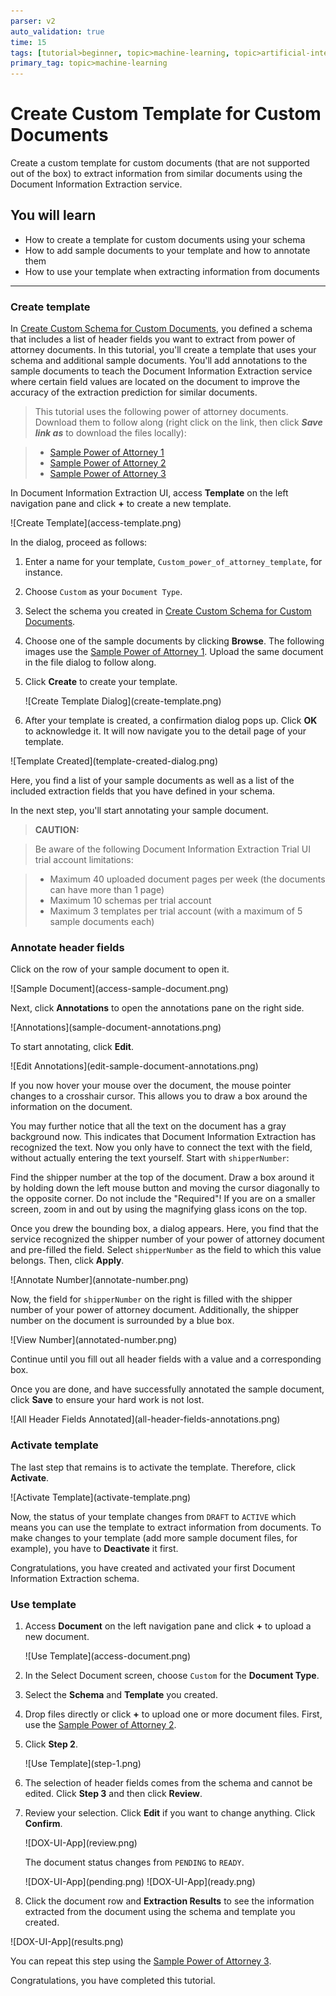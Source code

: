 ```yaml
---
parser: v2
auto_validation: true
time: 15
tags: [tutorial>beginner, topic>machine-learning, topic>artificial-intelligence, topic>cloud, software-product>sap-business-technology-platform, software-product>sap-ai-business-services, software-product>document-information-extraction, tutorial>free-tier]
primary_tag: topic>machine-learning
---
```


# Create Custom Template for Custom Documents
<!-- description --> Create a custom template for custom documents (that are not supported out of the box) to extract information from similar documents using the Document Information Extraction service.

## You will learn
  - How to create a template for custom documents using your schema
  - How to add sample documents to your template and how to annotate them
  - How to use your template when extracting information from documents

---

### Create template


In [Create Custom Schema for Custom Documents](cp-aibus-dox-ui-schema-custom), you defined a schema that includes a list of header fields you want to extract from power of attorney documents. In this tutorial, you'll create a template that uses your schema and additional sample documents. You'll add annotations to the sample documents to teach the Document Information Extraction service where certain field values are located on the document to improve the accuracy of the extraction prediction for similar documents.

>This tutorial uses the following power of attorney documents. Download them to follow along (right click on the link, then click ***Save link as*** to download the files locally):

> - [Sample Power of Attorney 1](https://github.com/SAPDocuments/Tutorials-Contribution/raw/master/tutorials/cp-aibus-dox-ui-template-custom/sample-power_of_attorney-1.pdf)
> - [Sample Power of Attorney 2](https://github.com/SAPDocuments/Tutorials-Contribution/raw/master/tutorials/cp-aibus-dox-ui-template-custom/sample-power_of_attorney-2.pdf)
> - [Sample Power of Attorney 3](https://github.com/SAPDocuments/Tutorials-Contribution/raw/master/tutorials/cp-aibus-dox-ui-template-custom/sample-power_of_attorney-3.pdf)

In Document Information Extraction UI, access **Template** on the left navigation pane and click **+** to create a new template.

<!-- border -->![Create Template](access-template.png)

In the dialog, proceed as follows:

1. Enter a name for your template, `Custom_power_of_attorney_template`, for instance.

2. Choose `Custom` as your `Document Type`.

3. Select the schema you created in [Create Custom Schema for Custom Documents](cp-aibus-dox-ui-schema-custom).

4. Choose one of the sample documents by clicking **Browse**. The following images use the [Sample Power of Attorney 1](https://github.com/SAPDocuments/Tutorials-Contribution/raw/master/tutorials/cp-aibus-dox-ui-template-custom/sample-power_of_attorney-1.pdf). Upload the same document in the file dialog to follow along.

5. Click **Create** to create your template.

    <!-- border -->![Create Template Dialog](create-template.png)

6. After your template is created, a confirmation dialog pops up. Click **OK** to acknowledge it. It will now navigate you to the detail page of your template.

<!-- border -->![Template Created](template-created-dialog.png)

Here, you find a list of your sample documents as well as a list of the included extraction fields that you have defined in your schema.

In the next step, you'll start annotating your sample document.

>**CAUTION:**

>Be aware of the following Document Information Extraction Trial UI trial account limitations:​

>- Maximum 40 uploaded document pages per week​ (the documents can have more than 1 page)​
>- Maximum 10 schemas per trial account
>- Maximum 3 templates per trial account (with a maximum of 5 sample documents each)



### Annotate header fields


Click on the row of your sample document to open it.

<!-- border -->![Sample Document](access-sample-document.png)

Next, click **Annotations** to open the annotations pane on the right side.

<!-- border -->![Annotations](sample-document-annotations.png)

To start annotating, click **Edit**.

<!-- border -->![Edit Annotations](edit-sample-document-annotations.png)

If you now hover your mouse over the document, the mouse pointer changes to a crosshair cursor. This allows you to draw a box around the information on the document.

You may further notice that all the text on the document has a gray background now. This indicates that Document Information Extraction has recognized the text. Now you only have to connect the text with the field, without actually entering the text yourself. Start with `shipperNumber`:

Find the shipper number at the top of the document. Draw a box around it by holding down the left mouse button and moving the cursor diagonally to the opposite corner. Do not include the "Required"! If you are on a smaller screen, zoom in and out by using the magnifying glass icons on the top.

Once you drew the bounding box, a dialog appears. Here, you find that the service recognized the shipper number of your power of attorney document and pre-filled the field. Select `shipperNumber` as the field to which this value belongs. Then, click **Apply**.

<!-- border -->![Annotate Number](annotate-number.png)

Now, the field for `shipperNumber` on the right is filled with the shipper number of your power of attorney document. Additionally, the shipper number on the document is surrounded by a blue box.

<!-- border -->![View Number](annotated-number.png)

Continue until you fill out all header fields with a value and a corresponding box.

Once you are done, and have successfully annotated the sample document, click **Save** to ensure your hard work is not lost.

<!-- border -->![All Header Fields Annotated](all-header-fields-annotations.png)



### Activate template


The last step that remains is to activate the template. Therefore, click **Activate**.

<!-- border -->![Activate Template](activate-template.png)

Now, the status of your template changes from `DRAFT` to `ACTIVE` which means you can use the template to extract information from documents. To make changes to your template (add more sample document files, for example), you have to **Deactivate** it first.

Congratulations, you have created and activated your first Document Information Extraction schema.




### Use template


1.  Access **Document** on the left navigation pane and click **+** to upload a new document.

    <!-- border -->![Use Template](access-document.png)

2. In the Select Document screen, choose `Custom` for the **Document Type**.

3. Select the **Schema** and **Template** you created.

4. Drop files directly or click **+** to upload one or more document files. First, use the [Sample Power of Attorney 2](https://github.com/SAPDocuments/Tutorials-Contribution/raw/master/tutorials/cp-aibus-dox-ui-template-custom/sample-power_of_attorney-2.pdf).

5. Click **Step 2**.

    <!-- border -->![Use Template](step-1.png)

6. The selection of header fields comes from the schema and cannot be edited. Click **Step 3** and then click **Review**.

7. Review your selection. Click **Edit** if you want to change anything. Click **Confirm**.

    <!-- border -->![DOX-UI-App](review.png)

    The document status changes from `PENDING` to `READY`.

    <!-- border -->![DOX-UI-App](pending.png)


    <!-- border -->![DOX-UI-App](ready.png)

8. Click the document row and **Extraction Results** to see the information extracted from the document using the schema and template you created.

<!-- border -->![DOX-UI-App](results.png)

You can repeat this step using the [Sample Power of Attorney 3](https://github.com/SAPDocuments/Tutorials-Contribution/raw/master/tutorials/cp-aibus-dox-ui-template-custom/sample-power_of_attorney-3.pdf).

Congratulations, you have completed this tutorial.

